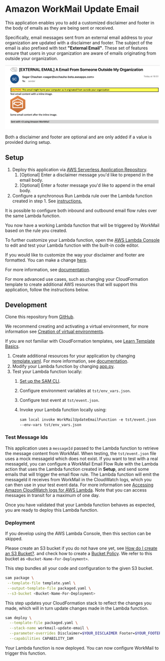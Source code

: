 # Amazon WorkMail Update Email
This application enables you to add a customized disclaimer and footer in the body of emails as they are being sent or received.

Specifically, email messages sent from an external email address to your organization are updated with a disclaimer and footer. The subject of the email is also prefixed with text **"External Email"**. These set of features ensure that users in your organization are aware of emails originating from outside your organization.

![Screenshot](Image.png)

Both a disclaimer and footer are optional and are only added if a value is provided during setup.

## Setup
1. Deploy this application via [AWS Serverless Application Repository](https://serverlessrepo.aws.amazon.com/applications/arn:aws:serverlessrepo:us-east-1:489970191081:applications~workmail-update-email).
    1. [Optional] Enter a disclaimer message you'd like to prepend in the email body.
    2. [Optional] Enter a footer message you'd like to append in the email body.
2. Configure a synchronous Run Lambda rule over the Lambda function created in step 1. See [instructions.](https://docs.aws.amazon.com/workmail/latest/adminguide/lambda.html#synchronous-rules) 

It is possible to configure both inbound and outbound email flow rules over the same Lambda function.

You now have a working Lambda function that will be triggered by WorkMail based on the rule you created.

To further customize your Lambda function, open the [AWS Lambda Console](https://us-east-1.console.aws.amazon.com/lambda/home?region=us-east-1#/functions) to edit and test your Lambda function with the built-in code editor.

If you would like to customize the way your disclaimer and footer are formatted. You can make a change [here](https://github.com/aws-samples/amazon-workmail-lambda-templates/blob/master/workmail-update-email/src/utils.py#L15). 

For more information, see [documentation](https://docs.aws.amazon.com/lambda/latest/dg/code-editor.html).

For more advanced use cases, such as changing your CloudFormation template to create additional AWS resources that will support this application, follow the instructions below.

## Development
Clone this repository from [GitHub](https://github.com/aws-samples/amazon-workmail-lambda-templates).

We recommend creating and activating a virtual environment, for more information see [Creation of virtual environments](https://docs.python.org/3/library/venv.html).

If you are not familiar with CloudFormation templates, see [Learn Template Basics](https://docs.aws.amazon.com/AWSCloudFormation/latest/UserGuide/gettingstarted.templatebasics.html).

1. Create additional resources for your application by changing [template.yaml](https://github.com/aws-samples/amazon-workmail-lambda-templates/blob/master/workmail-update-email/template.yaml). For more information, see [documentation](https://docs.aws.amazon.com/AWSCloudFormation/latest/UserGuide/template-reference.html).
2. Modify your Lambda function by changing [app.py](https://github.com/aws-samples/amazon-workmail-lambdas-templates/blob/master/workmail-update-email/src/app.py).
3. Test your Lambda function locally:
    1. [Set up the SAM CLI](https://aws.amazon.com/serverless/sam/).
    2. Configure environment variables at `tst/env_vars.json`.
    3. Configure test event at `tst/event.json`.
    4. Invoke your Lambda function locally using:
    
        `sam local invoke WorkMailUpdateEmailFunction -e tst/event.json --env-vars tst/env_vars.json`

### Test Message Ids
This application uses a `messageId` passed to the Lambda function to retrieve the message content from WorkMail. When testing, the `tst/event.json` file uses a mock messageId which does not exist. If you want to test with a real messageId, you can configure a WorkMail Email Flow Rule with the Lambda action that uses the Lambda function created in **Setup**, and send some emails that will trigger the email flow rule. The Lambda function will emit the messageId it receives from WorkMail in the CloudWatch logs, which you can
then use in your test event data. For more information see [Accessing Amazon CloudWatch logs for AWS Lambda](https://docs.aws.amazon.com/lambda/latest/dg/monitoring-cloudwatchlogs.html). Note that you can access messages in transit for a maximum of one day.

Once you have validated that your Lambda function behaves as expected, you are ready to deploy this Lambda function.

### Deployment
If you develop using the AWS Lambda Console, then this section can be skipped.

Please create an S3 bucket if you do not have one yet, see [How do I create an S3 Bucket?](https://docs.aws.amazon.com/AmazonS3/latest/user-guide/create-bucket.html).
and check how to create a [Bucket Policy](https://docs.aws.amazon.com/serverlessrepo/latest/devguide/serverlessrepo-how-to-publish.html#publishing-application-through-cli).
We refer to this bucket as `<Bucket-Name-For-Deployment>`.

This step bundles all your code and configuration to the given S3 bucket. 

```bash
sam package \
 --template-file template.yaml \
 --output-template-file packaged.yaml \
 --s3-bucket <Bucket-Name-For-Deployment>
```

This step updates your CloudFormation stack to reflect the changes you made, which will in turn update changes made in the Lambda function.
```bash
sam deploy \
  --template-file packaged.yaml \
  --stack-name workmail-update-email \
  --parameter-overrides Disclaimer=$YOUR_DISCLAIMER Footer=$YOUR_FOOTER \
  --capabilities CAPABILITY_IAM
```
Your Lambda function is now deployed. You can now configure WorkMail to trigger this function.
